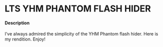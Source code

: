 #  LTS YHM PHANTOM FLASH HIDER 

#### Description
I’ve always admired the simplicity of the YHM Phantom flash hider. Here is my rendition. Enjoy!
